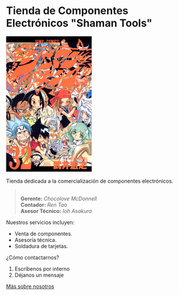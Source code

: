 # Tienda de Componentes Electrónicos "Shaman Tools"

![Shaman King Vol 32](./images/Shaman_King_vol32.png)

Tienda dedicada a la comercialización de componentes electrónicos.

> <br> **Gerente:** _Chocolove McDonnell_
> <br> **Contador:** _Ren Tao_
> <br> **Asesor Técnico:** _Ioh Asakura_

Nuestros servicios incluyen:
- Venta de componentes.
- Asesoría técnica.
- Soldadura de tarjetas.

¿Cómo contactarnos?
1. Escríbenos por interno
2. Déjanos un mensaje

[Más sobre nosotros](https://en.wikipedia.org/wiki/Shaman_King)
